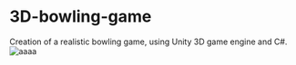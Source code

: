 # 3D-bowling-game
Creation of a realistic bowling game, using Unity 3D game engine and C#.
![aaaa](/home/kwstaki/Pictures/27625342_2061836090509875_2378681434555445457_o.jpg)
